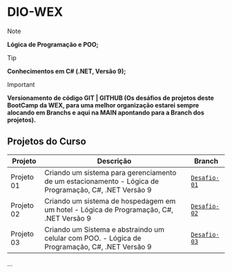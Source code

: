 # DIO-WEX

> [!NOTE]
> **Lógica de Programação e POO;**

> [!TIP]
> **Conhecimentos em C# (.NET, Versão 9);**

> [!IMPORTANT]
> **Versionamento de código GIT | GITHUB (Os desáfios de projetos deste BootCamp da WEX, para uma melhor organização estarei sempre alocando em Branchs e aqui na MAIN apontando para a Branch dos projetos).**
>

## Projetos do Curso

| Projeto | Descrição | Branch |
|--------|-----------|--------|
| Projeto 01 | Criando um sistema para gerenciamento de um estacionamento - Lógica de Programação, C#, .NET Versão 9  | [`Desafio-01`](https://github.com/mauriciocampos1234/DIO-WEX/tree/Desafio-01) |
| Projeto 02 | Criando um sistema de hospedagem em um hotel - Lógica de Programação, C#, .NET Versão 9  | [`Desafio-02`](https://github.com/mauriciocampos1234/DIO-WEX/tree/Desafio-02) |
| Projeto 03 | Criando um Sistema e abstraindo um celular com POO. - Lógica de Programação, C#, .NET Versão 9  | [`Desafio-03`](https://github.com/mauriciocampos1234/DIO-WEX/tree/Desafio-03) |
...
